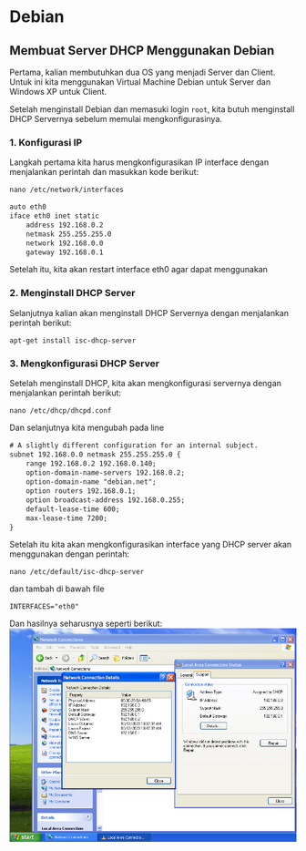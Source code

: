 # Debian
## Membuat Server DHCP Menggunakan Debian

Pertama, kalian membutuhkan dua OS yang menjadi Server dan Client. Untuk ini kita menggunakan Virtual Machine Debian untuk Server dan Windows XP untuk Client.

Setelah menginstall Debian dan memasuki login ```root```, kita butuh menginstall DHCP Servernya sebelum memulai mengkonfigurasinya.

### 1. Konfigurasi IP

Langkah pertama kita harus mengkonfigurasikan IP interface dengan menjalankan perintah dan masukkan kode berikut:  
```
nano /etc/network/interfaces
```
```
auto eth0
iface eth0 inet static
    address 192.168.0.2
    netmask 255.255.255.0
    network 192.168.0.0
    gateway 192.168.0.1
```
Setelah itu, kita akan restart interface eth0 agar dapat menggunakan 
### 2. Menginstall DHCP Server

Selanjutnya kalian akan menginstall DHCP Servernya dengan menjalankan perintah berikut:
```
apt-get install isc-dhcp-server
```
### 3. Mengkonfigurasi DHCP Server

Setelah menginstall DHCP, kita akan mengkonfigurasi servernya dengan menjalankan perintah berikut:
```
nano /etc/dhcp/dhcpd.conf
```
Dan selanjutnya kita mengubah pada line
```
# A slightly different configuration for an internal subject.
subnet 192.168.0.0 netmask 255.255.255.0 {
    range 192.168.0.2 192.168.0.140;
    option-domain-name-servers 192.168.0.2;
    option-domain-name "debian.net";
    option routers 192.168.0.1;
    option broadcast-address 192.168.0.255;
    default-lease-time 600;
    max-lease-time 7200;
}
```
Setelah itu kita akan mengkonfigurasikan interface yang DHCP server akan menggunakan dengan perintah:
```
nano /etc/default/isc-dhcp-server
```
dan tambah di bawah file
```
INTERFACES="eth0"
```
Dan hasilnya seharusnya seperti berikut:
![hasil](../imgs/result.png)
